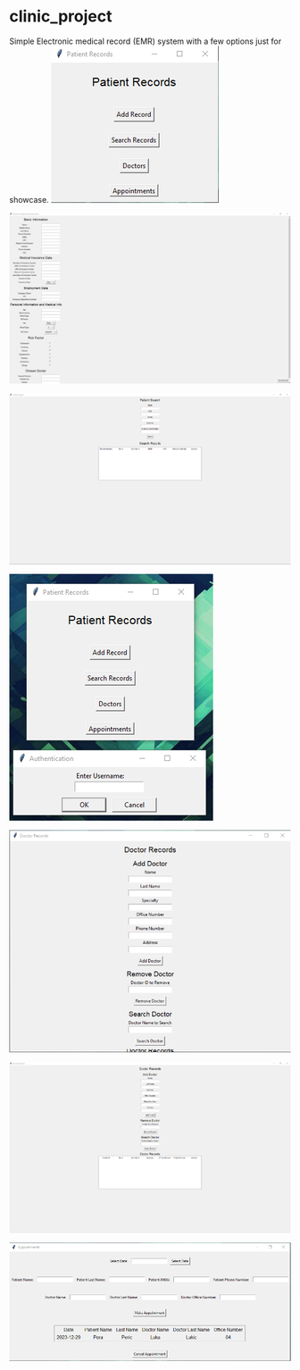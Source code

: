 # clinic_project
Simple Electronic medical record (EMR) system with a few options just for showcase.
![](./images/pic01.png)

![](./images/pic02.png)

![](./images/pic03.png)

![](./images/pic04.png)

![](./images/pic05.png)

![](./images/pic06.png)

![](./images/pic07.png)
